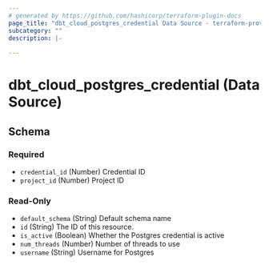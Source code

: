 ```yaml
---
# generated by https://github.com/hashicorp/terraform-plugin-docs
page_title: "dbt_cloud_postgres_credential Data Source - terraform-provider-dbt-cloud"
subcategory: ""
description: |-
  
---
```


# dbt_cloud_postgres_credential (Data Source)





<!-- schema generated by tfplugindocs -->
## Schema

### Required

- `credential_id` (Number) Credential ID
- `project_id` (Number) Project ID

### Read-Only

- `default_schema` (String) Default schema name
- `id` (String) The ID of this resource.
- `is_active` (Boolean) Whether the Postgres credential is active
- `num_threads` (Number) Number of threads to use
- `username` (String) Username for Postgres


